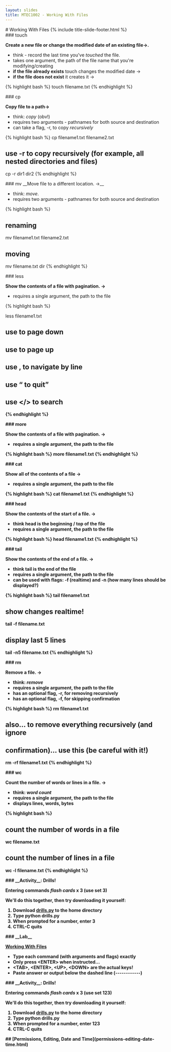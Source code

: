 ```yaml
---
layout: slides
title: MTEC1002 - Working With Files
---
```


<section markdown="block" class="title-slide">
# Working With Files
{% include title-slide-footer.html %}
</section>

<section markdown="block">
### touch

__Create a new file or change the modified date of an existing file&rarr;.__

* think - record the last time you've _touched_ the file.
* takes one argument, the path of the file name that you're modifying/creating
* __if the file already exists__ touch changes the modified date &rarr;
* __if the file does not exist__ it creates it &rarr;


{% highlight bash %}
touch filename.txt
{% endhighlight %}
</section>

<section markdown="block">
### cp

__Copy file to a path&rarr;__

* think: _copy_ (obv!)
* requires two arguments - pathnames for both source and destination
* can take a flag, -r, to copy _recursively_

{% highlight bash %}
cp filename1.txt filename2.txt

# use -r to copy recursively (for example, all nested directories and files)

cp -r dir1 dir2
{% endhighlight %}
</section>

<section markdown="block">
### mv
__Move file to a different location. &rarr;__

* think: _move_.
* requires two arguments - pathnames for both source and destination

{% highlight bash %}
# renaming 
mv filename1.txt filename2.txt

# moving
mv filename.txt dir
{% endhighlight %}
</section>

<section markdown="block">
### less

__Show the contents of a file with pagination. &rarr;__

* requires a single argument, the path to the file

{% highlight bash %}

less filename1.txt

# use <SPACE> to page down
# use <b> to page up
# use <UP>,<DOWN> to navigate by line
# use <q> to quit
# use </> to search
{% endhighlight %}
</section>

<section markdown="block">
### more

__Show the contents of a file with pagination. &rarr;__

* requires a single argument, the path to the file

{% highlight bash %}
more filename1.txt
{% endhighlight %}
</section>

<section markdown="block">
### cat

__Show all of the contents of a file &rarr;__

* requires a single argument, the path to the file

{% highlight bash %}
cat filename1.txt
{% endhighlight %}
</section>

<section markdown="block">
### head

__Show the contents of the start of a file. &rarr;__

* think __head is the beginning / top__ of the file 
* requires a single argument, the path to the file

{% highlight bash %}
head filename1.txt
{% endhighlight %}
</section>

<section markdown="block">
### tail

__Show the contents of the end of a file. &rarr;__

* think __tail is the end of the file__
* requires a single argument, the path to the file
* can be used with flags: -f (realtime) and -n (how many lines should be displayed?)


{% highlight bash %}
tail filename1.txt

# show changes realtime!
tail -f filename.txt

# display last 5 lines
tail -n5  filename.txt
{% endhighlight %}
</section>

<section markdown="block">
### rm

__Remove a file. &rarr;__

* think: _remove_
* requires a single argument, the path to the file
* has an optional flag, -r, for removing recursively
* has an optional flag, -f, for skipping confirmation

{% highlight bash %}
rm filename1.txt

# also... to remove everything recursively (and ignore
# confirmation)... use this (be careful with it!)

rm -rf filename1.txt
{% endhighlight %}
</section>

<section markdown="block">
### wc

__Count the number of words or lines in a file. &rarr;__

* think: _word count_
* requires a single argument, the path to the file
* displays lines, words, bytes

{% highlight bash %}
# count the number of words in a file
wc filename.txt

# count the number of lines in a file
wc -l filename.txt
{% endhighlight %}

</section>


<section markdown="block">
### __Activity__: Drills!

Entering commands _flash cards_ x 3 (use set 3)

We'll do this together, then try downloading it yourself:

1. Download [drills.py](drills.py) to the home directory
2. Type python drills.py
3. When prompted for a number, enter 3
4. CTRL-C quits
</section>

<section markdown="block">
### __Lab__

[Working With Files](lab-03-part-02-working-with-files.txt)

* Type each command (with arguments and flags) exactly
* Only press &lt;ENTER&gt; when instructed...
* &lt;TAB&gt;, &lt;ENTER&gt;, &lt;UP&gt;, &lt;DOWN&gt; are the actual keys!
* Paste answer or output below the dashed line (------------)

</section>

<section markdown="block">
### __Activity__: Drills!

Entering commands _flash cards_ x 3 (use set 123)

We'll do this together, then try downloading it yourself:

1. Download [drills.py](drills.py) to the home directory
2. Type python drills.py
3. When prompted for a number, enter 123
4. CTRL-C quits
</section>

<section markdown="block">
## [Permissions, Editing, Date and Time](permissions-editing-date-time.html)
</section>
